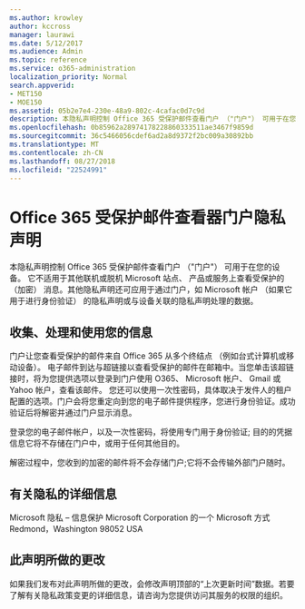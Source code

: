 ```yaml
---
ms.author: krowley
author: kccross
manager: laurawi
ms.date: 5/12/2017
ms.audience: Admin
ms.topic: reference
ms.service: o365-administration
localization_priority: Normal
search.appverid:
- MET150
- MOE150
ms.assetid: 05b2e7e4-230e-48a9-802c-4cafac0d7c9d
description: 本隐私声明控制 Office 365 受保护邮件查看门户 （"门户"） 可用于在您的设备。 它不适用于其他联机或脱机 Microsoft 站点、 产品或服务上查看受保护的 （加密） 消息。其他隐私声明还可应用于通过门户，如 Microsoft 帐户 （如果它用于进行身份验证） 的隐私声明或与设备关联的隐私声明处理的数据。
ms.openlocfilehash: 0b85962a28974178228860333511ae3467f9859d
ms.sourcegitcommit: 36c5466056cdef6ad2a8d9372f2bc009a30892bb
ms.translationtype: MT
ms.contentlocale: zh-CN
ms.lasthandoff: 08/27/2018
ms.locfileid: "22524991"
---
```

# <a name="office-365-protected-message-viewer-portal-privacy-statement"></a>Office 365 受保护邮件查看器门户隐私声明

本隐私声明控制 Office 365 受保护邮件查看门户 （"门户"） 可用于在您的设备。 它不适用于其他联机或脱机 Microsoft 站点、 产品或服务上查看受保护的 （加密） 消息。其他隐私声明还可应用于通过门户，如 Microsoft 帐户 （如果它用于进行身份验证） 的隐私声明或与设备关联的隐私声明处理的数据。

## <a name="collection-processing-and-use-of-your-information"></a>收集、处理和使用您的信息

门户让您查看受保护的邮件来自 Office 365 从多个终结点 （例如台式计算机或移动设备）。 电子邮件到达与超链接以查看受保护的邮件在邮箱中。当您单击该超链接时，将为您提供选项以登录到门户使用 O365、 Microsoft 帐户、 Gmail 或 Yahoo 帐户，查看该邮件。 您还可以使用一次性密码，具体取决于发件人的租户配置的选项。门户会将您重定向到您的电子邮件提供程序，您进行身份验证。成功验证后将解密并通过门户显示消息。

登录您的电子邮件帐户，以及一次性密码，将使用专门用于身份验证; 目的的凭据信息它将不存储在门户中，或用于任何其他目的。

解密过程中，您收到的加密的邮件将不会存储门户;它将不会传输外部门户随时。

## <a name="for-more-information-about-privacy"></a>有关隐私的详细信息

Microsoft 隐私 – 信息保护 Microsoft Corporation 的一个 Microsoft 方式 Redmond，Washington 98052 USA

##     <a name="changes-to-this-statement"></a>此声明所做的更改

如果我们发布对此声明所做的更改，会修改声明顶部的“上次更新时间”数据。若要了解有关隐私政策变更的详细信息，请咨询为您提供访问其服务的权限的组织。


